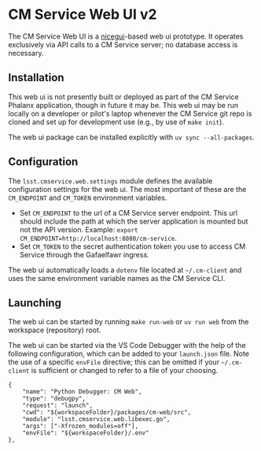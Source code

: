 # CM Service Web UI v2
The CM Service Web UI is a [nicegui](https://nicegui.io)-based web ui prototype.
It operates exclusively via API calls to a CM Service server; no database access is necessary.

## Installation
This web ui is not presently built or deployed as part of the CM Service Phalanx application, though in future it may be.
This web ui may be run locally on a developer or pilot's laptop whenever the CM Service git repo is cloned and set up for development use (e.g., by use of `make init`).

The web ui package can be installed explicitly with `uv sync --all-packages`.

## Configuration
The `lsst.cmservice.web.settings` module defines the available configuration settings for the web ui.
The most important of these are the `CM_ENDPOINT` and `CM_TOKEN` environment variables.

- Set `CM_ENDPOINT` to the url of a CM Service server endpoint. This url should include the path at which the server application is mounted but not the API version. Example: `export CM_ENDPOINT=http://localhost:8080/cm-service`.
- Set `CM_TOKEN` to the secret authentication token you use to access CM Service through the Gafaelfawr ingress.

The web ui automatically loads a `dotenv` file located at `~/.cm-client` and uses the same environment variable names
as the CM Service CLI.

## Launching
The web ui can be started by running `make run-web` or `uv run web` from the workspace (repository) root.

The web ui can be started via the VS Code Debugger with the help of the following configuration, which can be added to your `launch.json` file. Note the use of a specific `envFile` directive; this can be omitted if your `~/.cm-client` is sufficient or changed to refer to a file of your choosing.

```
{
    "name": "Python Debugger: CM Web",
    "type": "debugpy",
    "request": "launch",
    "cwd": "${workspaceFolder}/packages/cm-web/src",
    "module": "lsst.cmservice.web.libexec.go",
    "args": ["-Xfrozen_modules=off"],
    "envFile": "${workspaceFolder}/.env"
},
```
